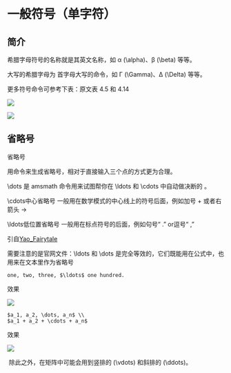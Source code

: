 # 一般符号（单字符）

## 简介

希腊字母符号的名称就是其英文名称，如 α (\alpha)、β (\beta) 等等。

大写的希腊字母为 首字母大写的命令，如 Γ (\Gamma)、∆ (\Delta) 等等。

更多符号命令可参考下表：原文表 4.5 和 4.14 



![](https://cdn.jsdelivr.net/gh/ZanderZhao/img20/file/20191007182443.png)

![](https://cdn.jsdelivr.net/gh/ZanderZhao/img20/file/20191007183124.png)



## 省略号

省略号 

用命令来生成省略号，相对于直接输入三个点的方式更为合理。

\dots 是 amsmath 命令用来试图帮你在 \ldots 和 \cdots 中自动做决断的 。

\cdots中心省略号  一般用在数学模式的中心线上的符号后面，例如加号 + 或者右箭头 -> 

\ldots低位置省略号 一般用在标点符号的后面，例如句号“ .” or逗号“ ,”

引自[Yao_Fairytale](https://www.jianshu.com/p/c0d3f84f5c43)

需要注意的是官网文件：\ldots 和 \dots 是完全等效的，它们既能用在公式中，也用来在文本里作为省略号

```
one, two, three, $\ldots$ one hundred.
```

效果

![](https://cdn.jsdelivr.net/gh/ZanderZhao/img20/file/20191007183349.png)

```
$a_1, a_2, \dots, a_n$ \\ 
$a_1 + a_2 + \cdots + a_n$
```

效果

![](https://cdn.jsdelivr.net/gh/ZanderZhao/img20/file/20191007183421.png)



 除此之外，在矩阵中可能会用到竖排的 (\vdots) 和斜排的 (\ddots)。













































